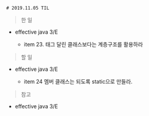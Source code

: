     # 2019.11.05 TIL

> 한 일

- effective java 3/E

    - item 23. 태그 달린 클래스보다는 계층구조를 활용하라

> 할 일

- effective java 3/E

    - item 24 멤버 클래스는 되도록 static으로 만들라.

> 참고

- effective java 3/E
